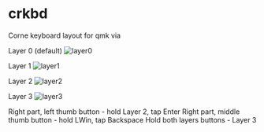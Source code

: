 # crkbd
Corne keyboard layout for qmk via

Layer 0 (default)
![layer0](https://github.com/warpje5/crkbd/assets/125624948/7fb66f7c-9221-4465-b541-31d2307c2eb9)

Layer 1
![layer1](https://github.com/warpje5/crkbd/assets/125624948/ff8b3946-68aa-4910-b347-7317cbcd6955)

Layer 2
![layer2](https://github.com/warpje5/crkbd/assets/125624948/5df27b62-e8f1-4924-9ed6-3a12544e4ebd)

Layer 3
![layer3](https://github.com/warpje5/crkbd/assets/125624948/e6922384-af3b-4067-8cbe-bd1a36bc665d)

Right part, left thumb button - hold Layer 2, tap Enter
Right part, middle thumb button - hold LWin, tap Backspace
Hold both layers buttons - Layer 3
